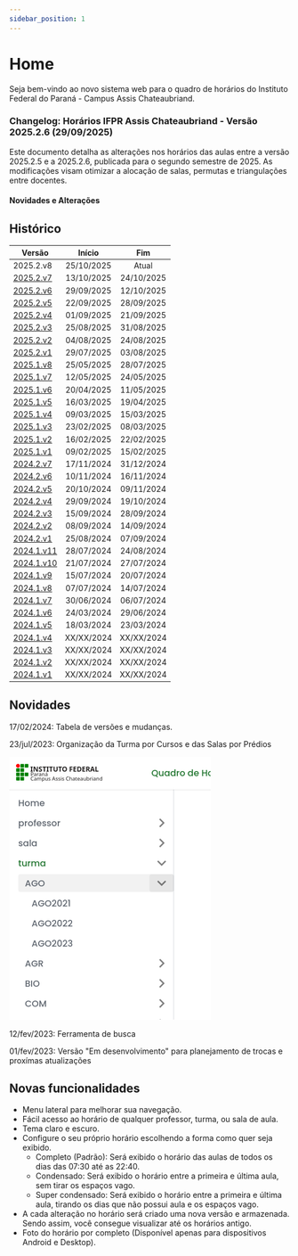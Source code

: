 ```yaml
---
sidebar_position: 1
---
```


# Home

<p>
  Seja bem-vindo ao novo sistema web para o quadro de horários do Instituto Federal do Paraná - Campus Assis Chateaubriand. 
</p>


### Changelog: Horários IFPR Assis Chateaubriand - Versão 2025.2.6 (29/09/2025)

Este documento detalha as alterações nos horários das aulas entre a versão 2025.2.5 e a 2025.2.6, publicada para o segundo semestre de 2025. As modificações visam otimizar a alocação de salas, permutas e triangulações entre docentes.

#### Novidades e Alterações



## Histórico

| Versão                              |   Início   |    Fim     |
| ----------------------------------- | :--------: | :--------: |
| 2025.2.v8                           | 25/10/2025 |   Atual    |
| [2025.2.v7](/docs/2025.2.7/intro)   | 13/10/2025 | 24/10/2025 |
| [2025.2.v6](/docs/2025.2.6/intro)   | 29/09/2025 | 12/10/2025 |
| [2025.2.v5](/docs/2025.2.5/intro)   | 22/09/2025 | 28/09/2025 |
| [2025.2.v4](/docs/2025.2.4/intro)   | 01/09/2025 | 21/09/2025 |
| [2025.2.v3](/docs/2025.2.3/intro)   | 25/08/2025 | 31/08/2025 |
| [2025.2.v2](/docs/2025.2.2/intro)   | 04/08/2025 | 24/08/2025 |
| [2025.2.v1](/docs/2025.2.1/intro)   | 29/07/2025 | 03/08/2025 |
| [2025.1.v8](/docs/2025.1.8/intro)   | 25/05/2025 | 28/07/2025 |
| [2025.1.v7](/docs/2025.1.7/intro)   | 12/05/2025 | 24/05/2025 |
| [2025.1.v6](/docs/2025.1.6/intro)   | 20/04/2025 | 11/05/2025 |
| [2025.1.v5](/docs/2025.1.5/intro)   | 16/03/2025 | 19/04/2025 |
| [2025.1.v4](/docs/2025.1.4/intro)   | 09/03/2025 | 15/03/2025 |
| [2025.1.v3](/docs/2025.1.3/intro)   | 23/02/2025 | 08/03/2025 |
| [2025.1.v2](/docs/2025.1.2/intro)   | 16/02/2025 | 22/02/2025 |
| [2025.1.v1](/docs/2025.1.1/intro)   | 09/02/2025 | 15/02/2025 |
| [2024.2.v7](/docs/2024.2.7/intro)   | 17/11/2024 | 31/12/2024 |
| [2024.2.v6](/docs/2024.2.6/intro)   | 10/11/2024 | 16/11/2024 |
| [2024.2.v5](/docs/2024.2.5/intro)   | 20/10/2024 | 09/11/2024 |
| [2024.2.v4](/docs/2024.2.4/intro)   | 29/09/2024 | 19/10/2024 |
| [2024.2.v3](/docs/2024.2.3/intro)   | 15/09/2024 | 28/09/2024 |
| [2024.2.v2](/docs/2024.2.2/intro)   | 08/09/2024 | 14/09/2024 |
| [2024.2.v1](/docs/2024.2.1/intro)   | 25/08/2024 | 07/09/2024 |
| [2024.1.v11](/docs/2024.1.11/intro) | 28/07/2024 | 24/08/2024 |
| [2024.1.v10](/docs/2024.1.10/intro) | 21/07/2024 | 27/07/2024 |
| [2024.1.v9](/docs/2024.1.9/intro)   | 15/07/2024 | 20/07/2024 |
| [2024.1.v8](/docs/2024.1.8/intro)   | 07/07/2024 | 14/07/2024 |
| [2024.1.v7](/docs/2024.1.7/intro)   | 30/06/2024 | 06/07/2024 |
| [2024.1.v6](/docs/2024.1.6/intro)   | 24/03/2024 | 29/06/2024 |
| [2024.1.v5](/docs/2024.1.5/intro)   | 18/03/2024 | 23/03/2024 |
| [2024.1.v4](/docs/2024.1.4/intro)   | XX/XX/2024 | XX/XX/2024 |
| [2024.1.v3](/docs/2024.1.3/intro)   | XX/XX/2024 | XX/XX/2024 |
| [2024.1.v2](/docs/2024.1.2/intro)   | XX/XX/2024 | XX/XX/2024 |
| [2024.1.v1](/docs/2024.1.1/intro)   | XX/XX/2024 | XX/XX/2024 |




## Novidades

17/02/2024: Tabela de versões e mudanças.

23/jul/2023: Organização da Turma por Cursos e das Salas por Prédios

![novidade_menu_grupo](./assets/novidade_menu_grupo.png)

12/fev/2023: Ferramenta de busca

01/fev/2023: Versão "Em desenvolvimento" para planejamento de trocas e proxímas atualizações

## Novas funcionalidades


- Menu lateral para melhorar sua navegação.
- Fácil acesso ao horário de qualquer professor, turma, ou sala de aula.
- Tema claro e escuro.
- Configure o seu próprio horário escolhendo a forma como quer seja exibido.
  - Completo (Padrão): Será exibido o horário das aulas de todos os dias das 07:30 até as 22:40.
  - Condensado: Será exibido o horário entre a primeira e última aula, sem tirar os espaços vago.
  - Super condensado: Será exibido o horário entre a primeira e última aula, tirando os dias que não possui aula e os espaços vago.
- A cada alteração no horário será criado uma nova versão e armazenada. Sendo assim, você consegue visualizar até os horários antigo.
- Foto do horário por completo (Disponível apenas para dispositivos Android e Desktop).
